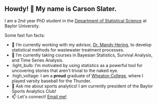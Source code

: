 
## Howdy! 👋 My name is Carson Slater.

I am a 2nd year PhD student in the [Department of Statistical Science](https://statistics.artsandsciences.baylor.edu) at Baylor University.

Some fast fun facts:

- 🔭 I’m currently working with my advisor, [Dr. Mandy Hering](https://sites.baylor.edu/mandy_hering/), to develop statistical methods for wastewater treatment processes.
- 🌱 I’m currently taking courses in Bayesian Statistics, Survival Analysis, and Time Series Analysis.
- :light_bulb: I’m motivated by using statistics as a powerful tool for uncovering stories that aren't trivial to the naked eye.
- :high_voltage: I am a **proud** graduate of [Wheaton College](https://www.wheaton.edu), where I played varsity baseball for the Thunder. 
- 💬 Ask me about sports analytics! I am currently president of the Baylor Sports Analytics Club!
- 📫 Let's connect! [Email me!](mailto:Carson_Slater1@baylor.edu)

